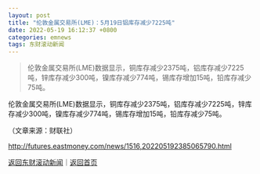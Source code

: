 ```yaml
---
layout: post
title: "伦敦金属交易所(LME)：5月19日铝库存减少7225吨"
date: 2022-05-19 16:12:37 +0800
categories: emnews
tags: 东财滚动新闻
---
```

> 伦敦金属交易所(LME)数据显示，铜库存减少2375吨，铝库存减少7225吨，锌库存减少300吨，镍库存减少774吨，锡库存增加15吨，铅库存减少75吨。

<p>伦敦金属交易所(LME)数据显示，铜库存减少2375吨，铝库存减少7225吨，锌库存减少300吨，镍库存减少774吨，锡库存增加15吨，铅库存减少75吨。</p><p class="em_media">（文章来源：财联社）</p>

<http://futures.eastmoney.com/news/1516,202205192385065790.html>

[返回东财滚动新闻](//finews.withounder.com/emnews/)｜[返回首页](//finews.withounder.com/)